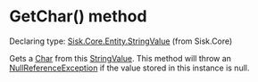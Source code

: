 <!--

Copyrights 2023 Sisk Framework - CypherPotato
Published under MIT license

!!! DO NOT EDIT THIS FILE !!!
This file was generated by a tool in the Sisk package. To edit the information in this documentation,
edit the XML documentation present in the Sisk source code.

-->


# GetChar() method

Declaring type: [Sisk.Core.Entity.StringValue](/spec/Sisk.Core.Entity.StringValue.md) (from Sisk.Core)


Gets a <a href="https://learn.microsoft.com/en-us/dotnet/api/System.Char">Char</a> from this <a href="/spec/Sisk.Core.Entity.StringValue.md">StringValue</a>. This method will throw an <a href="https://learn.microsoft.com/en-us/dotnet/api/System.NullReferenceException">NullReferenceException</a> if the value stored in this instance is null.

